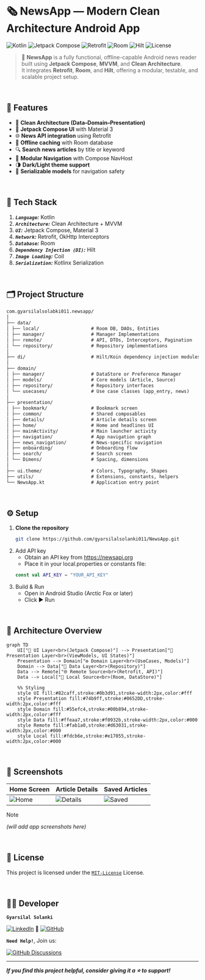 # 🗞️ NewsApp — Modern Clean Architecture Android App

![Kotlin](https://img.shields.io/badge/Kotlin-1.9-blue?logo=kotlin)
![Jetpack Compose](https://img.shields.io/badge/Jetpack%20Compose-UI-green?logo=android)
![Retrofit](https://img.shields.io/badge/Retrofit-Networking-orange)
![Room](https://img.shields.io/badge/Room-Database-yellow)
![Hilt](https://img.shields.io/badge/Hilt-DI-blue)
![License](https://img.shields.io/badge/License-MIT-blue)

> 📰 **NewsApp** is a fully functional, offline-capable Android news reader built using **Jetpack Compose**, **MVVM**, and **Clean Architecture**.  
> It integrates **Retrofit**, **Room**, and **Hilt**, offering a modular, testable, and scalable project setup.

<br>

## 🚀 Features

- 🧠 **Clean Architecture (Data–Domain–Presentation)**  
- 📲 **Jetpack Compose UI** with Material 3  
- 🌐 **News API integration** using Retrofit  
- 💾 **Offline caching** with Room database  
- 🔍 **Search news articles** by title or keyword  
- 🧭 **Modular Navigation** with Compose NavHost  
- 🌗 **Dark/Light theme support**  
- 🔐 **Serializable models** for navigation safety  

<br>

## 🧩 Tech Stack
1. ***`Language`:*** Kotlin
2. ***`Architecture`:*** Clean Architecture + MVVM
3. ***`UI`:*** Jetpack Compose, Material 3
4. ***`Network`:*** Retrofit, OkHttp Interceptors
5. ***`Database`:*** Room
6. ***`Dependency Injection (DI)`:*** Hilt
7. ***`Image Loading`:*** Coil
8. ***`Serialization`:*** Kotlinx Serialization

<br>

## 🗂️ Project Structure
```markdown
com.gyarsilalsolabki011.newsapp/
│
├── data/
│ ├── local/                   # Room DB, DAOs, Entities
│ ├── manager/                 # Manager Implementations
│ ├── remote/                  # API, DTOs, Interceptors, Pagination
│ └── repository/              # Repository implementations
│
├── di/                        # Hilt/Koin dependency injection modules
│
├── domain/
│ ├── manager/                 # DataStore or Preference Manager
│ ├── models/                  # Core models (Article, Source)
│ ├── repository/              # Repository interfaces
│ └── usecases/                # Use case classes (app_entry, news)
│
├── presentation/
│ ├── bookmark/                # Bookmark screen
│ ├── common/                  # Shared composables
│ ├── details/                 # Article details screen
│ ├── home/                    # Home and headlines UI
│ ├── mainActivity/            # Main launcher activity
│ ├── navigation/              # App navigation graph
│ ├── news_navigation/         # News-specific navigation
│ ├── onboarding/              # Onboarding flow
│ ├── search/                  # Search screen
│ └── Dimens/                  # Spacing, dimensions
│
├── ui.theme/                  # Colors, Typography, Shapes
├── utils/                     # Extensions, constants, helpers
└── NewsApp.kt                 # Application entry point
```

<br>

## ⚙️ Setup

1. **Clone the repository**
   ```bash
   git clone https://github.com/gyarsilalsolanki011/NewsApp.git
   ```
2. Add API key
   - Obtain an API key from https://newsapi.org
   - Place it in your local.properties or constants file:
   ```kotlin
   const val API_KEY = "YOUR_API_KEY"
   ```
3. Build & Run
   - Open in Android Studio (Arctic Fox or later)
   - Click ▶️ Run

<br>

## 🧠 Architecture Overview

```mermaid
graph TD
    UI["🧩 UI Layer<br>(Jetpack Compose)"] --> Presentation["🎨 Presentation Layer<br>(ViewModels, UI States)"]
    Presentation --> Domain["⚙️ Domain Layer<br>(UseCases, Models)"]
    Domain --> Data["💾 Data Layer<br>(Repository)"]
    Data --> Remote["🌐 Remote Source<br>(Retrofit, API)"]
    Data --> Local["📁 Local Source<br>(Room, DataStore)"]

    %% Styling
    style UI fill:#82caff,stroke:#0b3d91,stroke-width:2px,color:#fff
    style Presentation fill:#74b9ff,stroke:#0652DD,stroke-width:2px,color:#fff
    style Domain fill:#55efc4,stroke:#00b894,stroke-width:2px,color:#fff
    style Data fill:#ffeaa7,stroke:#f0932b,stroke-width:2px,color:#000
    style Remote fill:#fab1a0,stroke:#d63031,stroke-width:2px,color:#000
    style Local fill:#fdcb6e,stroke:#e17055,stroke-width:2px,color:#000
```

<br>

## 📸 Screenshots 

| Home Screen | Article Details | Saved Articles |
|--------------|----------------|----------------|
| ![Home](assets/home.png) | ![Details](assets/details.png) | ![Saved](assets/saved.png) |

> [!NOTE]
> *(will add app screenshots here)* 

<br>

## 📜 License

This project is licensed under the [`MIT-License`](LICENSE) License.

<br>

## 👨‍💻 Developer  
**`Gyarsilal Solanki`**

[![LinkedIn](https://img.shields.io/badge/LinkedIn-%230A66C2.svg?logo=LinkedIn&logoColor=white)](https://www.linkedin.com/in/gyarsilal-solanki)  🤝  [![GitHub](https://img.shields.io/badge/GitHub-%23121011.svg?logo=github&logoColor=white)](https://github.com/gyarsilalsolanki011)

  
**`Need Help!`**, Join us: 

[![GitHub Discussions](https://img.shields.io/badge/GitHub-Discussions-181717?logo=github&style=flat-square)](https://github.com/eleven-dev-cafe/cafe-talks/discussions)   

---

***If you find this project helpful, consider giving it a ⭐ to support!***

